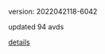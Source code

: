 version: 2022042118-6042

updated 94 avds

[details](https://github.com/0x74f917491bfa7ebfa379/ali_avd_db/blob/master/change_log/2022/04/21/18/6042.txt)